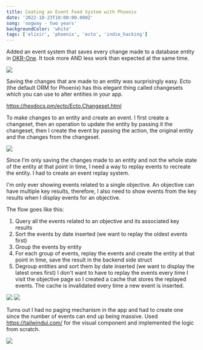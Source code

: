 ```yaml
---
title: Ceating an Event Feed System with Phoenix
date: '2022-10-23T18:00:00.000Z'
song: 'oogway - two years'
backgroundColor: 'white'
tags: ['elixir', 'phoenix', 'ecto', 'indie_hacking']
---
```


Added an event system that saves every change made to a database entity in [OKR-One](https://okr-one.com/). It took more AND less work than expected at the same time.

![](./events.jpeg)

Saving the changes that are made to an entity was surprisingly easy. Ecto (the default ORM for Phoenix) has this elegant thing called changesets which you can use to alter entities in your app.

https://hexdocs.pm/ecto/Ecto.Changeset.html 

To make changes to an entity and create an event. I first create a changeset, then an operation to update the entity by passing it the changeset, then I create the event by passing the action, the original entity and the changes from the changeset.

![](./update_objective.jpeg)

Since I'm only saving the changes made to an entity and not the whole state of the entity at that point in time, I need a way to replay events to recreate the entity. I had to create an event replay system.

I'm only ever showing events related to a single objective. An objective can have multiple key results, therefore, I also need to show events from the key results when I display events for an objective.

The flow goes like this:
1. Query all the events related to an objective and its associated key results
2. Sort the events by date inserted (we want to replay the oldest events first)
3. Group the events by entity
4. For each group of events, replay the events and create the entity at that point in time, save the result in the backend side struct
5. Degroup entities and sort them by date inserted (we want to display the latest ones first)
I don't want to have to replay the events every time I visit the objective page so I created a cache that stores the replayed events. The cache is invalidated every time a new event is inserted.

![](./eventcreation1.png)
![](./eventcreation2.png)

Turns out I had no paging mechanism in the app and had to create one since the number of events can end up being massive. Used https://tailwindui.com/ for the visual component and implemented the logic from scratch.

![](./paging.jpeg)